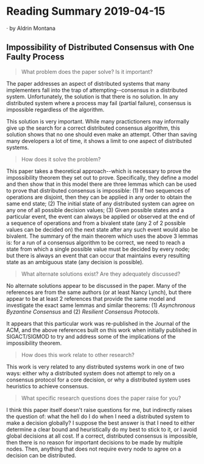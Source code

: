 # Reading Summary 2019-04-15

&middot; by Aldrin Montana

## Impossibility of Distributed Consensus with One Faulty Process

> What problem does the paper solve? Is it important?

The paper addresses an aspect of distributed systems that many implementers fall into
the trap of attempting--consensus in a distributed system. Unfortunately, the solution
is that there is no solution. In any distributed system where a process may fail (partial
failure), consensus is impossible regardless of the algorithm.

This solution is very important. While many practictioners may informally give up the
search for a correct distributed consensus algorithm, this solution shows that no one
should even make an attempt. Other than saving many developers a lot of time, it shows
a limit to one aspect of distributed systems.

> How does it solve the problem?

This paper takes a theoretical approach--which is necessary to prove the impossibility
theorem they set out to prove. Specifically, they define a model and then show that in this
model there are three lemmas which can be used to prove that distributed consensus is
impossible:  (1) If two sequences of operations are disjoint, then they can be applied in
any order to obtain the same end state; (2) The initial state of any distributed system
can agree on any one of all possible decision values; (3) Given possible states and a
particular event, the event can always be applied or observed at the end of a sequence of
operations and from a bivalent state (any 2 of 2 possible values can be decided on) the
next state after any such event would also be bivalent. The summary of the main theorem
which uses the above 3 lemmas is: for a run of a consensus algorithm to be correct, we
need to reach a state from which a single possible value must be decided by every node;
but there is always an event that can occur that maintains every resulting state as an
ambiguous state (any decision is possible).

> What alternate solutions exist? Are they adequately discussed?

No alternate solutions appear to be discussed in the paper. Many of the references are
from the same authors (or at least Nancy Lynch), but there appear to be at least 2
references that provide the same model and investigate the exact same lemmas and similar
theorems: (1) _Asynchronous Byzantine Consensus_ and (2) _Resilient Consensus Protocols_.

It appears that this particular work was re-published in the Journal of the ACM, and the
above references built on this work when initially published in SIGACT/SIGMOD to try and
address some of the implications of the impossibility theorem.
  
> How does this work relate to other research?

This work is very related to any distributed systems work in one of two ways: either why
a distributed system does not attempt to rely on a consensus protocol for a core decision,
or why a distributed system uses heuristics to achieve consensus.

> What specific research questions does the paper raise for you?

I think this paper itself doesn't raise questions for me, but indirectly raises the question
of: what the hell do I do when I need a distributed system to make a decision globally?
I suppose the best answer is that I need to either determine a clear bound and heuristically
do my best to stick to it, or I avoid global decisions at all cost. If a correct, distributed
consensus is impossible, then there is no reason for important decisions to be made by multiple
nodes. Then, anything that does not require every node to agree on a decision can be
distributed.
